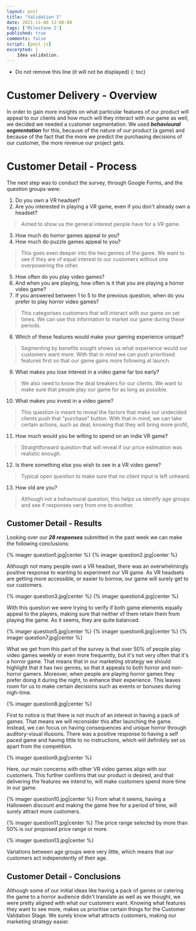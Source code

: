 ```yaml
---
layout: post
title: "Validation 1"
date: 2021-11-08 12:00:00
tags: ['Milestone 2']
published: true
comments: false
script: [post.js]
excerpted: |
    Idea validation.
---
```



* Do not remove this line (it will not be displayed)
{: toc}

# Customer Delivery - Overview

In order to gain more insights on what particular features of our product will appeal to our clients and how much will they interact with our game as well, we decided we needed a customer segmentation. We used ***behavioural segmentation*** for this, because of the nature of our product (a game) and because of the fact that the more we predict the purchasing decisions of our customer, the more revenue our project gets.

# Customer Detail - Process

The next step was to conduct the survey, through Google Forms, and the question groups were:

1. Do you own a VR headset?
2. Are you interested in playing a VR game, even if you don't already own a headset?

>Aimed to show us the general interest people have for a VR game.

3. How much do horror games appeal to you?
4. How much do puzzle games appeal to you?

>This goes even deeper into the two genres of the game. We want to see if they are of equal interest to our customers without one overpowering the other.

5. How often do you play video games?
6. And when you are playing, how often is it that you are playing a horror video game?
7. If you answered between 1 to 5 to the previous question, when do you prefer to play horror video games?

>This categorises customers that will interact with our game on set times. We can use this information to market our game during these periods.

8. Which of these features would make your gaming experience unique?

>Segmenting by benefits sought shows us what experience would our customers want more. With that in mind we can push prioritised features first so that our game gains more following at launch.

9. What makes you lose interest in a video game far too early?

>We also need to know the deal breakers for our clients. We want to make sure that people play our game for as long as possible.

10. What makes you invest in a video game?

>This question is meant to reveal the factors that make our undecided clients push that "purchase" button. With that in mind, we can take certain actions, such as deal, knowing that they will bring more profit,

11. How much would you be willing to spend on an indie VR game?
>Straightforward question that will reveal if our price estimation was realistic enough.

12. Is there something else you wish to see in a VR video game?
>Typical open question to make sure that no client input is left unheard.

13. How old are you?
> Although not a behavioural question, this helps us identify age groups and see if responses vary from one to another.

## Customer Detail - Results

Looking over our ***28 responses*** submitted in the past week we can make the following conclusions:

{% imager question1.jpg|center %}
{% imager question2.jpg|center %}

Although not many people own a VR headset, there was an overwhelmingly positive response to wanting to experiment our VR game. As VR headsets are getting more accessible, or easier to borrow, our game will surely get to our customers.

{% imager question3.jpg|center %}
{% imager question4.jpg|center %}

With this question we were trying to verify if both game elements equally appeal to the players, making sure that neither of them retain them from playing the game. As it seems, they are quite balanced.

{% imager question5.jpg|center %}
{% imager question6.jpg|center %}
{% imager question7.jpg|center %}

What we get from this part of the survey is that over 50% of people play video games weekly or even more frequently, but it's not very often that it's a horror game. That means that in our marketing strategy we should highlight that it has two genres, so that it appeals to both horror and non-horror gamers.
Moreover, when people are playing horror games they prefer doing it during the night, to enhance their experience. This leaves room for us to make certain decisions such as events or bonuses during nigh-time.

{% imager question8.jpg|center %}

First to notice is that there is not much of an interest in having a pack of games. That means we will reconsider this after launching the game. Instead, we can focus on having consequences and unique horror through auditory-visual illusions.
There was a positive response to having a self paced game and having little to no instructions, which will definitely set us apart from the competition.

{% imager question9.jpg|center %}

Here, our main concerns with other VR video games align with our customers. This further confirms that our product is desired, and that delivering the features we intend to, will make customers spend more time in our game.

{% imager question10.jpg|center %}
From what it seems, having a Halloween discount and making the game free for a period of time, will surely attract more customers.

{% imager question11.jpg|center %}
The price range selected by more than 50% is our proposed price range or more.

{% imager question13.jpg|center %}

Variations between age groups were very little, which means that our customers act independently of their age.

## Customer Detail - Conclusions

Although some of our initial ideas like having a pack of games or catering the game to a horror audience didn't translate as well as we thought, we were pretty aligned with what our customers want. Knowing what features they want to see more, makes us prioritise certain things for the Customer Validation Stage. We surely know what attracts customers, making our marketing strategy easier.

